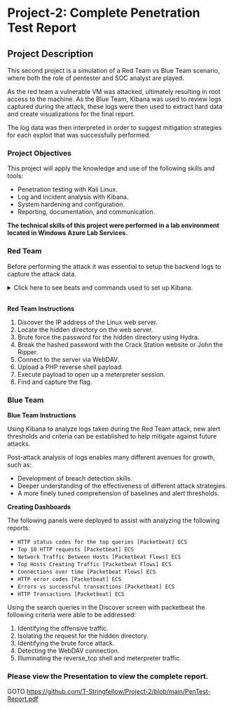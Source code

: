 # Project-2: Complete Penetration Test Report

## Project Description

This second project is a simulation of a Red Team vs Blue Team scenario, where both the role of pentester and SOC analyst are played.

As the red team a vulnerable VM was attacked, ultimately resulting in root access to the machine. As the Blue Team, Kibana was used to review logs captured during the attack, these logs were then used to extract hard data and create visualizations for the final report.

The log data was then interpreted in order to suggest mitigation strategies for each exploit that was successfully performed.


### Project Objectives

This project will apply the knowledge and use of the following skills and tools:

- Penetration testing with Kali Linux.
- Log and incident analysis with Kibana.
- System hardening and configuration.
- Reporting, documentation, and communication.


**The technical skills of this project were performed in a lab environment located in Windows Azure Lab Services.**


### Red Team

Before performing the attack it was essential to setup the backend logs to capture the attack data.

<details>
    <summary>Click here to see beats and commands used to set up Kibana.</summary>
  <br>

**Filebeat**
- `filebeat modules enable apache`
- `filebeat setup`
  
**Metricbeat**
- `metricbeat modules enable apache`
- `metricbeat setup`
  
**Packetbeat**
- `packetbeat setup`
  
**Restarting to ensure they working and operational**
- `systemctl restart filebeat`
- `systemctl restart metricbeat`
- `systemctl restart packetbeat`
  
</details>

<br>

**Red Team Instructions**

1. Discover the IP address of the Linux web server.
2. Locate the hidden directory on the web server.
3. Brute force the password for the hidden directory using Hydra.
4. Break the hashed password with the Crack Station website or John the Ripper.
5. Connect to the server via WebDAV.
6. Upload a PHP reverse shell payload.
7. Execute payload to open up a meterpreter session.
8. Find and capture the flag.


### Blue Team

**Blue Team Instructions**

Using Kibana to analyze logs taken during the Red Team attack, new alert thresholds and criteria can be established to help mitigate against future attacks.

Post-attack analysis of logs enables many different avenues for growth, such as:
- Development of breach detection skills.
- Deeper understanding of the effectiveness of different attack strategies.
- A more finely tuned comprehension of baselines and alert thresholds.

**Creating Dashboards**

The following panels were deployed to assist with analyzing the following reports:
- `HTTP status codes for the top queries [Packetbeat] ECS`
- `Top 10 HTTP requests [Packetbeat] ECS`
- `Network Traffic Between Hosts [Packetbeat Flows] ECS`
- `Top Hosts Creating Traffic [Packetbeat Flows] ECS`
- `Connections over time [Packetbeat Flows] ECS`
- `HTTP error codes [Packetbeat] ECS`
- `Errors vs successful transactions [Packetbeat] ECS`
- `HTTP Transactions [Packetbeat] ECS`

Using the search queries in the Discover screen with packetbeat the following criteria were able to be addressed:
1. Identifying the offensive traffic.
2. Isolating the request for the hidden directory.
3. Identifying the brute force attack.
4. Detecting the WebDAV connection.
5. Illuminating the reverse_tcp shell and meterpreter traffic.


### Please view the Presentation to view the complete report.

GOTO https://github.com/T-Stringfellow/Project-2/blob/main/PenTest-Report.pdf